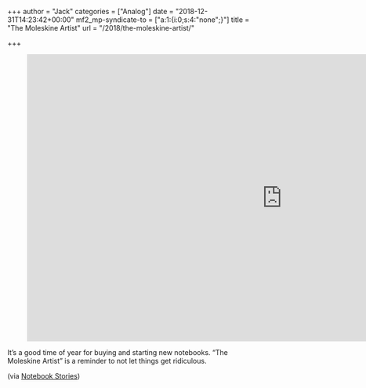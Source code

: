 +++
author = "Jack"
categories = ["Analog"]
date = "2018-12-31T14:23:42+00:00"
mf2_mp-syndicate-to = ["a:1:{i:0;s:4:\"none\";}"]
title = "The Moleskine Artist"
url = "/2018/the-moleskine-artist/"

+++
<figure class="wp-block-embed-youtube wp-block-embed is-type-video is-provider-youtube wp-embed-aspect-16-9 wp-has-aspect-ratio">

<div class="wp-block-embed__wrapper">
  <span class="embed-youtube" style="text-align:center; display: block;"><iframe class='youtube-player' type='text/html' width='1040' height='585' src='https://www.youtube.com/embed/tqIgAjXaFhk?version=3&#038;rel=1&#038;fs=1&#038;autohide=2&#038;showsearch=0&#038;showinfo=1&#038;iv_load_policy=1&#038;wmode=transparent' allowfullscreen='true' style='border:0;'></iframe></span>
</div></figure> 

It&#8217;s a good time of year for buying and starting new notebooks. &#8220;The Moleskine Artist&#8221; is a reminder to not let things get ridiculous.

(via [Notebook Stories][1])

 [1]: https://www.notebookstories.com/2018/12/31/moleskine-monday-video/